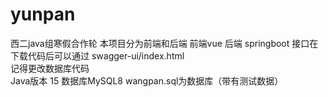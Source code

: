 # yunpan
西二java组寒假合作轮 
本项目分为前端和后端 前端vue 后端 springboot
接口在下载代码后可以通过   swagger-ui/index.html   
记得更改数据库代码  
Java版本 15
数据库MySQL8
wangpan.sql为数据库（带有测试数据）

